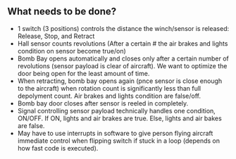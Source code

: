 ## What needs to be done?
- 1 switch (3 positions) controls the distance the winch/sensor is released: Release, Stop, and Retract
- Hall sensor counts revolutions (After a certain # the air brakes and lights condition on sensor become true/on)
- Bomb Bay opens automatically and closes only after a certain number of revolutions (sensor payload is clear of aircraft). We want to optimize the door being open for the least amount of time.
- When retracting, bomb bay opens again (pnce sensor is close enough to the aircraft) when rotation count is significantly less than full depolyment count. Air brakes and lights condition are false/off.
- Bomb bay door closes after sensor is reeled in completely.
- Signal controlling sensor payload technically handles one condition, ON/OFF. If ON, lights and air brakes are true. Else, lights and air bakes are false.
- May have to use interrupts in software to give person flying aircraft immediate control when flipping switch if stuck in a loop (depends on how fast code is executed).
